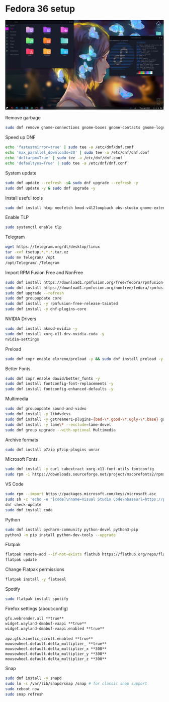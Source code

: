 # Fedora 36 setup

![Рабочий стол](Desktop.png)

Remove garbage

```Bash
sudo dnf remove gnome-connections gnome-boxes gnome-contacts gnome-logs gnome-maps gnome-abrt gnome-tour gnome-photos
```

Speed up DNF

```Bash
echo 'fastestmirror=true' | sudo tee -a /etc/dnf/dnf.conf
echo 'max_parallel_downloads=20' | sudo tee -a /etc/dnf/dnf.conf
echo 'deltarpm=True' | sudo tee -a /etc/dnf/dnf.conf
echo 'defaultyes=True' | sudo tee -a /etc/dnf/dnf.conf
```

System update

```Bash
sudo dnf update --refresh -y& sudo dnf upgrade --refresh -y
sudo dnf update -y & sudo dnf upgrade -y
```

Install useful tools

```Bash
sudo dnf install htop neofetch kmod-v4l2loopback obs-studio gnome-extensions-app tlp tlp-rdw vlc bleachbit gnome-tweaks gthumb okular discord -y
```

Enable TLP

```Bash
sudo systemctl enable tlp
```

Telegram

```Bash
wget https://telegram.org/dl/desktop/linux
tar -xvf tsetup.*.*.*.tar.xz
sudo mv Telegram/ /opt
/opt/Telegram/./Telegram
```

Import RPM Fusion Free and NonFree

```Bash
sudo dnf install https://download1.rpmfusion.org/free/fedora/rpmfusion-free-release-$(rpm -E %fedora).noarch.rpm -y
sudo dnf install https://download1.rpmfusion.org/nonfree/fedora/rpmfusion-nonfree-release-$(rpm -E %fedora).noarch.rpm -y
sudo dnf upgrade --refresh
sudo dnf groupupdate core
sudo dnf install -y rpmfusion-free-release-tainted
sudo dnf install -y dnf-plugins-core
```

NVIDIA Drivers

```Bash
sudo dnf install akmod-nvidia -y
sudo dnf install xorg-x11-drv-nvidia-cuda -y
nvidia-settings
```

Preload

```Bash
sudo dnf copr enable elxreno/preload -y && sudo dnf install preload -y
```

Better Fonts

```Bash
sudo dnf copr enable dawid/better_fonts -y
sudo dnf install fontconfig-font-replacements -y
sudo dnf install fontconfig-enhanced-defaults -y
```

Multimedia

```Bash
sudo dnf groupupdate sound-and-video
sudo dnf install -y libdvdcss
sudo dnf install -y gstreamer1-plugins-{bad-\*,good-\*,ugly-\*,base} gstreamer1-libav --exclude=gstreamer1-plugins-bad-free-devel gstreamer1-plugin-openh264 ffmpeg gstreamer-ffmpeg
sudo dnf install -y lame\* --exclude=lame-devel
sudo dnf group upgrade --with-optional Multimedia
```

Archive formats

```Bash
sudo dnf install p7zip p7zip-plugins unrar
```

Microsoft Fonts

```Bash
sudo dnf install -y curl cabextract xorg-x11-font-utils fontconfig
sudo rpm -i https://downloads.sourceforge.net/project/mscorefonts2/rpms/msttcore-fonts-installer-2.6-1.noarch.rpm
```

VS Code

```Bash
sudo rpm --import https://packages.microsoft.com/keys/microsoft.asc
sudo sh -c 'echo -e "[code]\nname=Visual Studio Code\nbaseurl=https://packages.microsoft.com/yumrepos/vscode\nenabled=1\ngpgcheck=1\ngpgkey=https://packages.microsoft.com/keys/microsoft.asc" > /etc/yum.repos.d/vscode.repo'
dnf check-update
sudo dnf install code
```

Python

```Bash
sudo dnf install pycharm-community python-devel python3-pip
python3 -m pip install python-dev-tools --upgrade
```

Flatpak

```Bash
flatpak remote-add --if-not-exists flathub https://flathub.org/repo/flathub.flatpakrepo
flatpak update
```

Change Flatpak permissions

```Bash
flatpak install -y flatseal
```

Spotify

```Bash
sudo flatpak install spotify
```

Firefox settings (about:config)

```Firefox
gfx.webrender.all **true**
widget.wayland-dmabuf-vaapi **true**
widget.wayland-dmabuf-vaapi.enabled **true**

apz.gtk.kinetic_scroll.enabled **true**
mousewheel.default.delta_multiplier_ **true**
mousewheel.default.delta_multiplier_x **300**
mousewheel.default.delta_multiplier_y **300**
mousewheel.default.delta_multiplier_z **300**
```

Snap

```Bash
sudo dnf install -y snapd
sudo ln -s /var/lib/snapd/snap /snap # for classic snap support
sudo reboot now
sudo snap refresh
```
